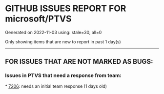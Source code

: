 
# GITHUB ISSUES REPORT FOR microsoft/PTVS


Generated on 2022-11-03 using: stale=30, all=0


Only showing items that are new to report in past 1 day(s)


---

## FOR ISSUES THAT ARE NOT MARKED AS BUGS:


### Issues in PTVS that need a response from team:


\* [7206](https://github.com/microsoft/PTVS/issues/7206 "The active environment doesn't change with the Cookiecutter Explorer is open"): needs an initial team response (1 days old)
